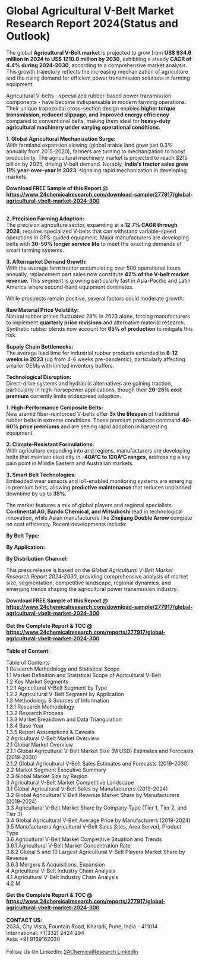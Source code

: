 <h1>Global Agricultural V-Belt Market Research Report 2024(Status and Outlook)</h1><p>The global <strong>Agricultural V-Belt market</strong> is projected to grow from <strong>US$ 934.6 million in 2024 to US$ 1210.0 million by 2030</strong>, exhibiting a steady <strong>CAGR of 4.4% during 2024-2030</strong>, according to a comprehensive market analysis. This growth trajectory reflects the increasing mechanization of agriculture and the rising demand for efficient power transmission solutions in farming equipment.</p><p>Agricultural V-belts - specialized rubber-based power transmission components - have become indispensable in modern farming operations. Their unique trapezoidal cross-section design enables <strong>higher torque transmission, reduced slippage, and improved energy efficiency</strong> compared to conventional belts, making them ideal for <strong>heavy-duty agricultural machinery under varying operational conditions</strong>.</p><p><strong>1. Global Agricultural Mechanization Surge:</strong><br>
With farmland expansion slowing (global arable land grew just 0.3% annually from 2015-2020), farmers are turning to mechanization to boost productivity. The agricultural machinery market is projected to reach $215 billion by 2025, driving V-belt demand. Notably, <strong>India's tractor sales grew 11% year-over-year in 2023</strong>, signaling rapid mechanization in developing markets.</p><div><b>Download FREE Sample of this Report @ 
            <a href="https://www.24chemicalresearch.com/download-sample/277917/global-agricultural-vbelt-market-2024-300">
            https://www.24chemicalresearch.com/download-sample/277917/global-agricultural-vbelt-market-2024-300</a></b></div><br><p><strong>2. Precision Farming Adoption:</strong><br>
The precision agriculture sector, expanding at a <strong>12.7% CAGR through 2028</strong>, requires specialized V-belts that can withstand variable-speed operations in GPS-guided equipment. Major manufacturers are developing belts with <strong>30-50% longer service life</strong> to meet the exacting demands of smart farming systems.</p><p><strong>3. Aftermarket Demand Growth:</strong><br>
With the average farm tractor accumulating over 500 operational hours annually, replacement part sales now constitute <strong>42% of the V-belt market revenue</strong>. This segment is growing particularly fast in Asia-Pacific and Latin America where second-hand equipment dominates.</p><p>While prospects remain positive, several factors could moderate growth:</p><p><strong>Raw Material Price Volatility:</strong><br>
	Natural rubber prices fluctuated 28% in 2023 alone, forcing manufacturers to implement <strong>quarterly price revisions</strong> and alternative material research. Synthetic rubber blends now account for <strong>65% of production</strong> to mitigate this risk.</p><p><strong>Supply Chain Bottlenecks:</strong><br>
	The average lead time for industrial rubber products extended to <strong>8-12 weeks in 2023</strong> (up from 4-6 weeks pre-pandemic), particularly affecting smaller OEMs with limited inventory buffers.</p><p><strong>Technological Disruption:</strong><br>
	Direct-drive systems and hydraulic alternatives are gaining traction, particularly in high-horsepower applications, though their <strong>20-25% cost premium</strong> currently limits widespread adoption.</p><p><strong>1. High-Performance Composite Belts:</strong><br>
New aramid fiber-reinforced V-belts offer <strong>3x the lifespan</strong> of traditional rubber belts in extreme conditions. These premium products command <strong>40-60% price premiums</strong> and are seeing rapid adoption in harvesting equipment.</p><p><strong>2. Climate-Resistant Formulations:</strong><br>
With agriculture expanding into arid regions, manufacturers are developing belts that maintain elasticity in <strong>-40Â°C to 120Â°C ranges</strong>, addressing a key pain point in Middle Eastern and Australian markets.</p><p><strong>3. Smart Belt Technologies:</strong><br>
Embedded wear sensors and IoT-enabled monitoring systems are emerging in premium belts, allowing <strong>predictive maintenance</strong> that reduces unplanned downtime by up to <strong>35%</strong>.</p><p>The market features a mix of global players and regional specialists. <strong>Continental AG, Bando Chemical, and Mitsuboshi</strong> lead in technological innovation, while Asian manufacturers like <strong>Zhejiang Double Arrow</strong> compete on cost efficiency. Recent developments include:</p><p><strong>By Belt Type:</strong></p><p><strong>By Application:</strong></p><p><strong>By Distribution Channel:</strong></p><p>This press release is based on the <em>Global Agricultural V-Belt Market Research Report 2024-2030</em>, providing comprehensive analysis of market size, segmentation, competitive landscape, regional dynamics, and emerging trends shaping the agricultural power transmission industry.</p><div><b>Download FREE Sample of this Report @ 
            <a href="https://www.24chemicalresearch.com/download-sample/277917/global-agricultural-vbelt-market-2024-300">
            https://www.24chemicalresearch.com/download-sample/277917/global-agricultural-vbelt-market-2024-300</a></b></div><br><div><b>Get the Complete Report & TOC @ 
            <a href="https://www.24chemicalresearch.com/reports/277917/global-agricultural-vbelt-market-2024-300">
            https://www.24chemicalresearch.com/reports/277917/global-agricultural-vbelt-market-2024-300</a></b></div><br>
            <b>Table of Content:</b><p>Table of Contents<br />
1 Research Methodology and Statistical Scope<br />
1.1 Market Definition and Statistical Scope of Agricultural V-Belt<br />
1.2 Key Market Segments<br />
1.2.1 Agricultural V-Belt Segment by Type<br />
1.2.2 Agricultural V-Belt Segment by Application<br />
1.3 Methodology & Sources of Information<br />
1.3.1 Research Methodology<br />
1.3.2 Research Process<br />
1.3.3 Market Breakdown and Data Triangulation<br />
1.3.4 Base Year<br />
1.3.5 Report Assumptions & Caveats<br />
2 Agricultural V-Belt Market Overview<br />
2.1 Global Market Overview<br />
2.1.1 Global Agricultural V-Belt Market Size (M USD) Estimates and Forecasts (2019-2030)<br />
2.1.2 Global Agricultural V-Belt Sales Estimates and Forecasts (2019-2030)<br />
2.2 Market Segment Executive Summary<br />
2.3 Global Market Size by Region<br />
3 Agricultural V-Belt Market Competitive Landscape<br />
3.1 Global Agricultural V-Belt Sales by Manufacturers (2019-2024)<br />
3.2 Global Agricultural V-Belt Revenue Market Share by Manufacturers (2019-2024)<br />
3.3 Agricultural V-Belt Market Share by Company Type (Tier 1, Tier 2, and Tier 3)<br />
3.4 Global Agricultural V-Belt Average Price by Manufacturers (2019-2024)<br />
3.5 Manufacturers Agricultural V-Belt Sales Sites, Area Served, Product Type<br />
3.6 Agricultural V-Belt Market Competitive Situation and Trends<br />
3.6.1 Agricultural V-Belt Market Concentration Rate<br />
3.6.2 Global 5 and 10 Largest Agricultural V-Belt Players Market Share by Revenue<br />
3.6.3 Mergers & Acquisitions, Expansion<br />
4 Agricultural V-Belt Industry Chain Analysis<br />
4.1 Agricultural V-Belt Industry Chain Analysis<br />
4.2 M</p><div><b>Get the Complete Report & TOC @ 
            <a href="https://www.24chemicalresearch.com/reports/277917/global-agricultural-vbelt-market-2024-300">
            https://www.24chemicalresearch.com/reports/277917/global-agricultural-vbelt-market-2024-300</a></b></div><br><b>CONTACT US:</b><br>
            203A, City Vista, Fountain Road, Kharadi, Pune, India - 411014<br>
            International: +1(332) 2424 294<br>
            Asia: +91 9169162030 <br><br>
            Follow Us On LinkedIn: <a href="https://www.linkedin.com/company/24chemicalresearch/">24ChemicalResearch LinkedIn</a>